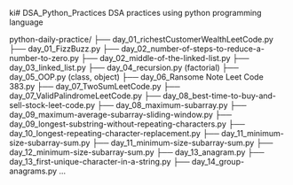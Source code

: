 ki# DSA_Python_Practices
DSA practices using python programming language

python-daily-practice/
├── day_01_richestCustomerWealthLeetCode.py
├── day_01_FizzBuzz.py
├── day_02_number-of-steps-to-reduce-a-number-to-zero.py
├── day_02_middle-of-the-linked-list.py
├── day_03_linked_list.py
├── day_04_recursion.py (factorial)
├── day_05_OOP.py (class, object)
├── day_06_Ransome Note Leet Code 383.py
├── day_07_TwoSumLeetCode.py
├── day_07_ValidPalindromeLeetCode.py
├── day_08_best-time-to-buy-and-sell-stock-leet-code.py
├── day_08_maximum-subarray.py
├── day_09_maximum-average-subarray-sliding-window.py
├── day_09_longest-substring-without-repeating-characters.py
├── day_10_longest-repeating-character-replacement.py
├── day_11_minimum-size-subarray-sum.py
├── day_11_minimum-size-subarray-sum.py
├── day_12_minimum-size-subarray-sum.py
├── day_13_anagram.py
├── day_13_first-unique-character-in-a-string.py
├── day_14_group-anagrams.py
...
